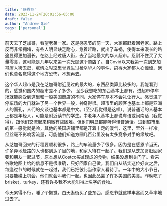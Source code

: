 ```yaml
---
title: '感恩节'
date: 2023-11-24T20:01:56-05:00
draft: false
author: "Andrew Qie"
tags: ['personal']
---
```


前天去了芝加哥，看望老弟一家。这是感恩节的前一天，大家都赶着回老家。路上反而非常拥堵，有些人明显缺乏耐心，急着赶路，就出了车祸，使得本来漫长的路途显得更加漫长。在路上经过唐人街，去了当地最大的华人超市。忍耐不住买了大量零食，这可能是几年以来第一次光顾这个商店了。自Covid以来我第一次到芝加哥唐人街去逛，疫情之时这里曾发生过枪杀华人的事件。搞得大家都人心惶惶。我们也莫名觉得这个地方恐怖，不想再去。

这个华人超市是我在芝加哥附近见过的最大的，东西品类算比较多的。我能看到的，感觉和国内的超市差不了多少。 至少我想吃的东西基本上都有。进超市停车场就能感受到这里和一般美国商店的不同，大家停车基本不会礼让行人。感觉进了停车场的大门就进了另一个世界一般，神奇得很。超市里的顾客也基本上都是亚洲人的面孔，人们的交谈也基本都是中文。（至少我觉得是这样）。说普通话的人基本上都是年轻人，可能是附近读书的学生。中老年人基本上都说粤语或闽南话（我觉得），跟他们交流起来稍微有些困难。但他们明显都能听得懂普通话。进到超市里的第一感觉就是冷，其他的美国店铺里都是开着十足的暖气，这里，里外一样冷。但丝毫不影响客流量，可能他们知道方圆几百公里没有太多竞争对手的缘故吧。

从芝加哥回来的行程要顺利很多，路上的车流量少了很多。因为是在感恩节当天，许多异地赶路的人也都到达了目的地，和家人待在一起了。我们是从芝加哥赶回家要和朋友一起过节，原本想从Costco买点现成的食物，结果没想到关门了。看来谷歌地图上给的信息不是很准确，只好回家自己做。我们自从结实这位好友之后，每逢过节的时候就在一起过，我们已把彼此当作家人看待了。一年中的大小节日，只要能碰上机会，他们就会叫我们一起。也因此品尝了许多美国的美食。昨晚吃了brisket，turkey，还有许多我不大能叫得上名字的食物。

今天累得不行，睡了个懒觉。白天逛街买了些东西，感恩节就这样丰富而又草率地过去了。
